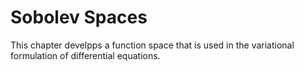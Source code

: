 # Sobolev Spaces #

This chapter develpps a function space that is used in the variational
formulation of differential equations.
